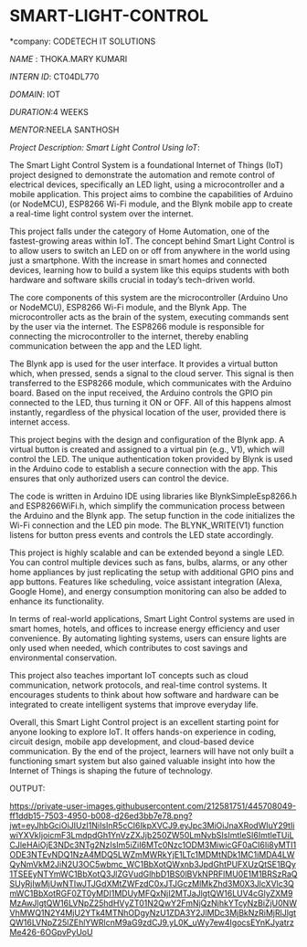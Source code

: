 # SMART-LIGHT-CONTROL

*company: CODETECH IT SOLUTIONS

*NAME* : THOKA.MARY KUMARI

*INTERN ID*: CT04DL770

*DOMAIN*: IOT

*DURATION*:4 WEEKS

*MENTOR*:NEELA SANTHOSH



*Project Description: Smart Light Control Using IoT*:



The Smart Light Control System is a foundational Internet of Things (IoT) project designed to demonstrate the automation and remote control of electrical devices, specifically an LED light, using a microcontroller and a mobile application. This project aims to combine the capabilities of Arduino (or NodeMCU), ESP8266 Wi-Fi module, and the Blynk mobile app to create a real-time light control system over the internet.

This project falls under the category of Home Automation, one of the fastest-growing areas within IoT. The concept behind Smart Light Control is to allow users to switch an LED on or off from anywhere in the world using just a smartphone. With the increase in smart homes and connected devices, learning how to build a system like this equips students with both hardware and software skills crucial in today’s tech-driven world.

The core components of this system are the microcontroller (Arduino Uno or NodeMCU), ESP8266 Wi-Fi module, and the Blynk App. The microcontroller acts as the brain of the system, executing commands sent by the user via the internet. The ESP8266 module is responsible for connecting the microcontroller to the internet, thereby enabling communication between the app and the LED light.

The Blynk app is used for the user interface. It provides a virtual button which, when pressed, sends a signal to the cloud server. This signal is then transferred to the ESP8266 module, which communicates with the Arduino board. Based on the input received, the Arduino controls the GPIO pin connected to the LED, thus turning it ON or OFF. All of this happens almost instantly, regardless of the physical location of the user, provided there is internet access.

This project begins with the design and configuration of the Blynk app. A virtual button is created and assigned to a virtual pin (e.g., V1), which will control the LED. The unique authentication token provided by Blynk is used in the Arduino code to establish a secure connection with the app. This ensures that only authorized users can control the device.

The code is written in Arduino IDE using libraries like BlynkSimpleEsp8266.h and ESP8266WiFi.h, which simplify the communication process between the Arduino and the Blynk app. The setup function in the code initializes the Wi-Fi connection and the LED pin mode. The BLYNK_WRITE(V1) function listens for button press events and controls the LED state accordingly.

This project is highly scalable and can be extended beyond a single LED. You can control multiple devices such as fans, bulbs, alarms, or any other home appliances by just replicating the setup with additional GPIO pins and app buttons. Features like scheduling, voice assistant integration (Alexa, Google Home), and energy consumption monitoring can also be added to enhance its functionality.

In terms of real-world applications, Smart Light Control systems are used in smart homes, hotels, and offices to increase energy efficiency and user convenience. By automating lighting systems, users can ensure lights are only used when needed, which contributes to cost savings and environmental conservation.

This project also teaches important IoT concepts such as cloud communication, network protocols, and real-time control systems. It encourages students to think about how software and hardware can be integrated to create intelligent systems that improve everyday life.

Overall, this Smart Light Control project is an excellent starting point for anyone looking to explore IoT. It offers hands-on experience in coding, circuit design, mobile app development, and cloud-based device communication. By the end of the project, learners will have not only built a functioning smart system but also gained valuable insight into how the Internet of Things is shaping the future of technology.



OUTPUT:


https://private-user-images.githubusercontent.com/212581751/445708049-ff1ddb15-7503-4950-b008-d26ed3bb7e78.png?jwt=eyJhbGciOiJIUzI1NiIsInR5cCI6IkpXVCJ9.eyJpc3MiOiJnaXRodWIuY29tIiwiYXVkIjoicmF3LmdpdGh1YnVzZXJjb250ZW50LmNvbSIsImtleSI6ImtleTUiLCJleHAiOjE3NDc3NTg2NzIsIm5iZiI6MTc0Nzc1ODM3MiwicGF0aCI6Ii8yMTI1ODE3NTEvNDQ1NzA4MDQ5LWZmMWRkYjE1LTc1MDMtNDk1MC1iMDA4LWQyNmVkM2JiN2U3OC5wbmc_WC1BbXotQWxnb3JpdGhtPUFXUzQtSE1BQy1TSEEyNTYmWC1BbXotQ3JlZGVudGlhbD1BS0lBVkNPRFlMU0E1M1BRSzRaQSUyRjIwMjUwNTIwJTJGdXMtZWFzdC0xJTJGczMlMkZhd3M0X3JlcXVlc3QmWC1BbXotRGF0ZT0yMDI1MDUyMFQxNjI2MTJaJlgtQW16LUV4cGlyZXM9MzAwJlgtQW16LVNpZ25hdHVyZT01N2QwY2FmNjQzNjhkYTcyNzBiZjU0NWVhMWQ1N2Y4MjU2YTk4MTNhODgyNzU1ZDA3Y2JlMDc3MjBkNzRiMjRlJlgtQW16LVNpZ25lZEhlYWRlcnM9aG9zdCJ9.yL0K_uWy7ew4IgocsEYnKJyatrzMe426-6OGpvPyUoU
